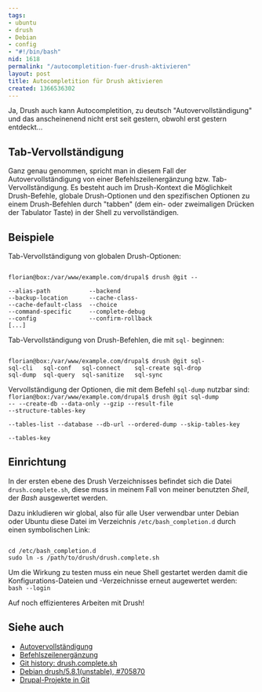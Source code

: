 ```yaml
---
tags:
- ubuntu
- drush
- Debian
- config
- "#!/bin/bash"
nid: 1618
permalink: "/autocompletition-fuer-drush-aktivieren"
layout: post
title: Autocompletition für Drush aktivieren
created: 1366536302
---
```

Ja, Drush auch kann Autocompletition, zu deutsch "Autovervollständigung"
und das anscheinenend nicht erst seit gestern, obwohl erst gestern entdeckt...

<h2>Tab-Vervollständigung</h2>
Ganz genau genommen, spricht man in diesem Fall der Autovervollständigung von einer Befehlszeilenergänzung bzw. Tab-Vervollständigung.
Es besteht auch im Drush-Kontext die Möglichkeit Drush-Befehle, globale Drush-Optionen und den spezifischen Optionen zu einem Drush-Befehlen 
durch "tabben" (dem ein- oder zweimaligen Drücken der Tabulator Taste) in der Shell zu vervollständigen.

<h2>Beispiele</h2>

Tab-Vervollständigung von globalen Drush-Optionen:

<code>
florian@box:/var/www/example.com/drupal$ drush @git --<tab><tab>
</code>

<code>
--alias-path           --backend  
--backup-location      --cache-class-<bin> 
--cache-default-class  --choice 
--command-specific     --complete-debug 
--config               --confirm-rollback 
[...]
</code>

Tab-Vervollständigung von Drush-Befehlen, die mit <code>sql-</code> beginnen:

<code>
florian@box:/var/www/example.com/drupal$ drush @git sql-<tab><tab>
sql-cli   sql-conf   sql-connect    sql-create sql-drop
sql-dump  sql-query  sql-sanitize   sql-sync
</code>

Vervollständigung der Optionen, die mit dem Befehl <code>sql-dump</code> nutzbar sind:
<code>
florian@box:/var/www/example.com/drupal$ drush @git sql-dump --<tab><tab>
--create-db    --data-only   --gzip    --result-file   --structure-tables-key   
--tables-list   --database   --db-url  --ordered-dump  --skip-tables-key        
--tables-key 
</code>
<!--break-->
<h2>Einrichtung</h2>

In der ersten ebene des Drush Verzeichnisses befindet sich die Datei <code>drush.complete.sh</code>,
diese muss in meinem Fall von meiner benutzten <em>Shell</em>, der <em>Bash</em> ausgewertet werden.

Dazu inkludieren wir global, also für alle User verwendbar unter Debian oder Ubuntu diese Datei im Verzeichnis <code>/etc/bash_completion.d</code> durch einen symbolischen Link:

<code>
cd /etc/bash_completion.d
sudo ln -s /path/to/drush/drush.complete.sh
</code>

Um die Wirkung zu testen muss ein neue Shell gestartet werden damit die Konfigurations-Dateien und -Verzeichnisse erneut augewertet werden:
<code>
bash --login
</code>

Auf noch effizienteres Arbeiten mit Drush!

<h2>Siehe auch</h2>
<ul>
 <li><a href="http://de.wikipedia.org/wiki/Autovervollst%C3%A4ndigung">Autovervollständigung</a></li>
 <li><a href="http://de.wikipedia.org/wiki/Befehlszeilenerg%C3%A4nzung">Befehlszeilenergänzung</a></li>
 <li><a href="http://drupalcode.org/project/drush.git/history/HEAD:/drush.complete.sh">Git history: drush.complete.sh </a></li>
 <li><a href="http://bugs.debian.org/cgi-bin/bugreport.cgi?bug=705870">Debian drush/5.8.1(unstable), #705870</a></li>
 <li><a href="/node/1608">Drupal-Projekte in Git</a></li>
</ul>
